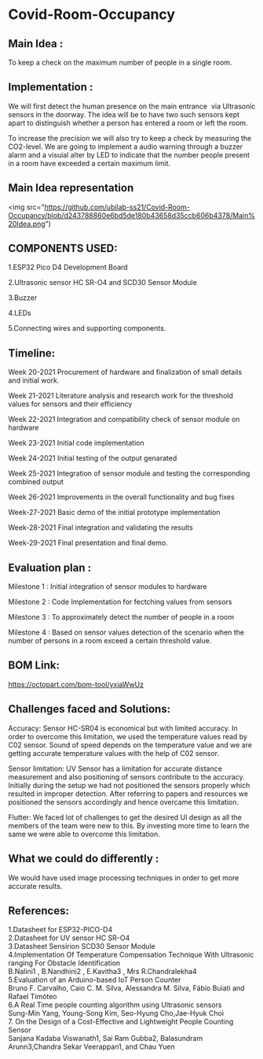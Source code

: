 # Covid-Room-Occupancy 

## Main Idea :
To keep a check on the maximum number of people in a single room.

## Implementation :
We will first detect the human presence on the main entrance  via Ultrasonic sensors in the doorway.
The idea will be to have two such sensors kept apart to distinguish whether a person has entered a room or left the room.

To increase the precision we will also try to keep a check by measuring the CO2-level. We are going to implement a audio warning through a buzzer alarm and a visuial alter by LED to indicate that the number people present in a room have exceeded a certain maximum limit.

## Main Idea representation

<img src="https://github.com/ubilab-ss21/Covid-Room-Occupancy/blob/d243788860e6bd5de180b43658d35ccb606b4378/Main%20Idea.png")

## COMPONENTS USED:
1.ESP32 Pico D4 Development Board

2.Ultrasonic sensor HC SR-O4 and SCD30 Sensor Module

3.Buzzer

4.LEDs

5.Connecting wires and supporting components.


## Timeline:
Week 20-2021 Procurement of hardware and finalization of small details and initial work.

Week 21-2021 Literature analysis and research work for the threshold values for sensors and their efficiency

Week 22-2021 Integration and compatibility check of sensor module on hardware

Week 23-2021 Initial code implementation

Week 24-2021 Initial testing of the output genarated

Week 25-2021 Integration of sensor module and testing the corresponding combined output

Week 26-2021 Improvements in the overall functionality and bug fixes

Week-27-2021 Basic demo of the initial prototype implementation 

Week-28-2021 Final integration and validating the results

Week-29-2021 Final presentation and final demo.


## Evaluation plan :
Milestone 1 : Initial integration of sensor modules to hardware

Milestone 2 : Code Implementation for fectching values from sensors

Milestone 3 : To approximately detect the number of people in a room 

Milestone 4 : Based on sensor values detection of the scenario when the number of persons in a room exceed a certain threshold value.

## BOM Link:
https://octopart.com/bom-tool/yxiaWwUz

## Challenges faced and Solutions:

Accuracy: Sensor HC-SR04 is economical but with limited accuracy. In order to overcome this limitation, we used the temperature values read by C02 sensor. Sound of speed depends on the temperature value and we are getting accurate temperature values with the help of C02 sensor.

Sensor limitation:  UV Sensor has a limitation for accurate distance measurement and also positioning of sensors contribute to the accuracy.  Initially during the setup we had not positioned the sensors properly which resulted in improper detection. After referring to papers and resources we positioned the sensors accordingly and hence overcame this limitation.

Flutter: We faced lot of challenges to get the desired UI design as all the members of the team were new to this. By investing more time to learn the same we were able to overcome this limitation. 

## What we could do differently :
We would have used image processing techniques in order to get more accurate results.
 
## References:

1.Datasheet for ESP32-PICO-D4   <br />
2.Datasheet for UV sensor HC SR-O4  <br />
3.Datasheet Sensirion SCD30 Sensor Module <br />
4.Implementation Of Temperature Compensation Technique With Ultrasonic ranging For Obstacle Identification  <br />
   B.Nalini1 , B.Nandhini2 , E.Kavitha3 , Mrs R.Chandralekha4 <br />
5.Evaluation of an Arduino-based IoT Person Counter<br />
  Bruno F. Carvalho, Caio C. M. Silva, Alessandra M. Silva, Fábio Buiati and Rafael Timóteo <br />
6.A Real Time people counting algorithm using Ultrasonic sensors <br />
   Sung-Min Yang, Young-Song Kim, Seo-Hyung Cho,Jae-Hyuk Choi  <br />
7. On the Design of a Cost-Effective and Lightweight People Counting Sensor  <br />
   Sanjana Kadaba Viswanath1, Sai Ram Gubba2, Balasundram Arunn3,Chandra Sekar Veerappan1, and Chau Yuen  <br />



